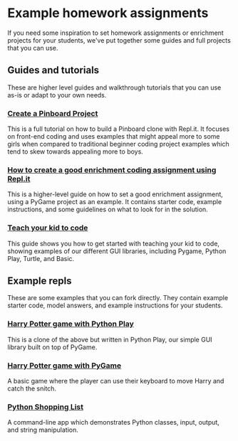 # Example homework assignments

If you need some inspiration to set homework assignments or enrichment projects for your students, we've put together some guides and full projects that you can use.

## Guides and tutorials

These are higher level guides and walkthrough tutorials that you can use as-is or adapt to your own needs.

### [Create a Pinboard Project](./PinboardProject)

This is a full tutorial on how to build a Pinboard clone with Repl.it. It focuses on front-end coding and uses examples that might appeal more to some girls when compared to traditional beginner coding project examples which tend to skew towards appealing more to boys.

### [How to create a good enrichment coding assignment using Repl.it](./EnrichmentHomework)

This is a higher-level guide on how to set a good enrichment assignment, using a PyGame project as an example. It contains starter code, example instructions, and some guidelines on what to look for in the solution.

### [Teach your kid to code](./TeachYourKid)

This guide shows you how to get started with teaching your kid to code, showing examples of our different GUI libraries, including Pygame, Python Play, Turtle, and Basic.

## Example repls

These are some examples that you can fork directly. They contain example starter code, model answers, and example instructions for your students.

### [Harry Potter game with Python Play](https://repl.it/@ritza/PlayPotterGame)

This is a clone of the above but written in Python Play, our simple GUI library built on top of PyGame.

### [Harry Potter game with PyGame]( https://repl.it/@ritza/PotterGame)

A basic game where the player can use their keyboard to move Harry and catch the snitch.

### [Python Shopping List](https://repl.it/@ritza/ShoppingList)

A command-line app which demonstrates Python classes, input, output, and string manipulation.
